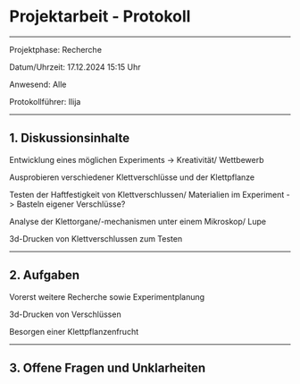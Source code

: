 # Projektarbeit - Protokoll

---

Projektphase: Recherche

Datum/Uhrzeit: 17.12.2024 15:15 Uhr

Anwesend: Alle

Protokollführer: Ilija

---

## 1. Diskussionsinhalte
Entwicklung eines möglichen Experiments
-> Kreativität/ Wettbewerb

Ausprobieren verschiedener Klettverschlüsse und der Klettpflanze

Testen der Haftfestigkeit von Klettverschlussen/ Materialien im Experiment
-> Basteln eigener Verschlüsse?

Analyse der Klettorgane/-mechanismen unter einem Mikroskop/ Lupe

3d-Drucken von Klettverschlussen zum Testen

---

## 2. Aufgaben
Vorerst weitere Recherche sowie Experimentplanung

3d-Drucken von Verschlüssen

Besorgen einer Klettpflanzenfrucht

---

## 3. Offene Fragen und Unklarheiten
